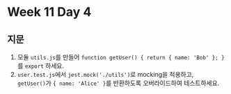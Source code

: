 # Week 11 Day 4

## 지문

1. 모듈 `utils.js`를 만들어 `function getUser() { return { name: 'Bob' }; }`를 `export` 하세요.
2. `user.test.js`에서 `jest.mock('./utils')`로 mocking을 적용하고,  
   `getUser()`가 `{ name: 'Alice' }`를 반환하도록 오버라이드하여 테스트하세요.

